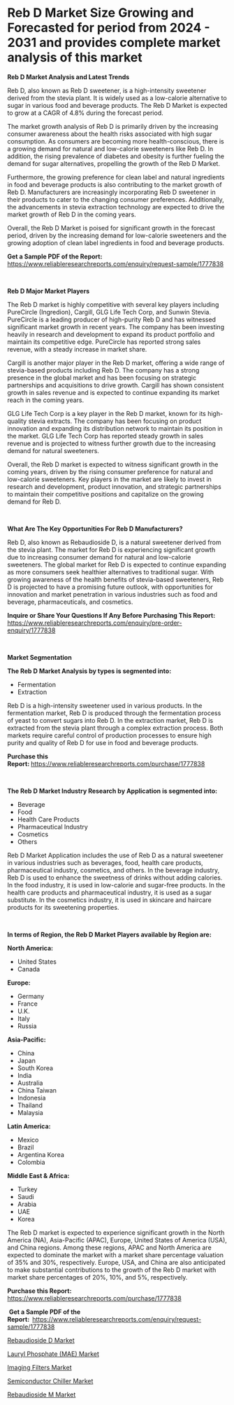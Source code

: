 <p><h1>Reb D Market Size Growing and Forecasted for period from 2024 - 2031 and provides complete market analysis of this market</h1></p><p><strong>Reb D Market Analysis and Latest Trends</strong></p>
<p><p>Reb D, also known as Reb D sweetener, is a high-intensity sweetener derived from the stevia plant. It is widely used as a low-calorie alternative to sugar in various food and beverage products. The Reb D Market is expected to grow at a CAGR of 4.8% during the forecast period. </p><p>The market growth analysis of Reb D is primarily driven by the increasing consumer awareness about the health risks associated with high sugar consumption. As consumers are becoming more health-conscious, there is a growing demand for natural and low-calorie sweeteners like Reb D. In addition, the rising prevalence of diabetes and obesity is further fueling the demand for sugar alternatives, propelling the growth of the Reb D Market.</p><p>Furthermore, the growing preference for clean label and natural ingredients in food and beverage products is also contributing to the market growth of Reb D. Manufacturers are increasingly incorporating Reb D sweetener in their products to cater to the changing consumer preferences. Additionally, the advancements in stevia extraction technology are expected to drive the market growth of Reb D in the coming years.</p><p>Overall, the Reb D Market is poised for significant growth in the forecast period, driven by the increasing demand for low-calorie sweeteners and the growing adoption of clean label ingredients in food and beverage products.</p></p>
<p><strong>Get a Sample PDF of the Report:&nbsp;</strong> <a href="https://www.reliableresearchreports.com/enquiry/request-sample/1777838">https://www.reliableresearchreports.com/enquiry/request-sample/1777838</a></p>
<p>&nbsp;</p>
<p><strong>Reb D Major Market Players</strong></p>
<p><p>The Reb D market is highly competitive with several key players including PureCircle (Ingredion), Cargill, GLG Life Tech Corp, and Sunwin Stevia. PureCircle is a leading producer of high-purity Reb D and has witnessed significant market growth in recent years. The company has been investing heavily in research and development to expand its product portfolio and maintain its competitive edge. PureCircle has reported strong sales revenue, with a steady increase in market share.</p><p>Cargill is another major player in the Reb D market, offering a wide range of stevia-based products including Reb D. The company has a strong presence in the global market and has been focusing on strategic partnerships and acquisitions to drive growth. Cargill has shown consistent growth in sales revenue and is expected to continue expanding its market reach in the coming years.</p><p>GLG Life Tech Corp is a key player in the Reb D market, known for its high-quality stevia extracts. The company has been focusing on product innovation and expanding its distribution network to maintain its position in the market. GLG Life Tech Corp has reported steady growth in sales revenue and is projected to witness further growth due to the increasing demand for natural sweeteners.</p><p>Overall, the Reb D market is expected to witness significant growth in the coming years, driven by the rising consumer preference for natural and low-calorie sweeteners. Key players in the market are likely to invest in research and development, product innovation, and strategic partnerships to maintain their competitive positions and capitalize on the growing demand for Reb D.</p></p>
<p>&nbsp;</p>
<p><strong>What Are The Key Opportunities For Reb D Manufacturers?</strong></p>
<p><p>Reb D, also known as Rebaudioside D, is a natural sweetener derived from the stevia plant. The market for Reb D is experiencing significant growth due to increasing consumer demand for natural and low-calorie sweeteners. The global market for Reb D is expected to continue expanding as more consumers seek healthier alternatives to traditional sugar. With growing awareness of the health benefits of stevia-based sweeteners, Reb D is projected to have a promising future outlook, with opportunities for innovation and market penetration in various industries such as food and beverage, pharmaceuticals, and cosmetics.</p></p>
<p><strong>Inquire or Share Your Questions If Any Before Purchasing This Report:</strong> <a href="https://www.reliableresearchreports.com/enquiry/pre-order-enquiry/1777838">https://www.reliableresearchreports.com/enquiry/pre-order-enquiry/1777838</a></p>
<p>&nbsp;</p>
<p><strong>Market Segmentation</strong></p>
<p><strong>The Reb D Market Analysis by types is segmented into:</strong></p>
<p><ul><li>Fermentation</li><li>Extraction</li></ul></p>
<p><p>Reb D is a high-intensity sweetener used in various products. In the fermentation market, Reb D is produced through the fermentation process of yeast to convert sugars into Reb D. In the extraction market, Reb D is extracted from the stevia plant through a complex extraction process. Both markets require careful control of production processes to ensure high purity and quality of Reb D for use in food and beverage products.</p></p>
<p><strong>Purchase this Report:&nbsp;</strong><a href="https://www.reliableresearchreports.com/purchase/1777838">https://www.reliableresearchreports.com/purchase/1777838</a></p>
<p>&nbsp;</p>
<p><strong>The Reb D Market Industry Research by Application is segmented into:</strong></p>
<p><ul><li>Beverage</li><li>Food</li><li>Health Care Products</li><li>Pharmaceutical Industry</li><li>Cosmetics</li><li>Others</li></ul></p>
<p><p>Reb D Market Application includes the use of Reb D as a natural sweetener in various industries such as beverages, food, health care products, pharmaceutical industry, cosmetics, and others. In the beverage industry, Reb D is used to enhance the sweetness of drinks without adding calories. In the food industry, it is used in low-calorie and sugar-free products. In the health care products and pharmaceutical industry, it is used as a sugar substitute. In the cosmetics industry, it is used in skincare and haircare products for its sweetening properties.</p></p>
<p>&nbsp;</p>
<p><strong>In terms of Region, the Reb D Market Players available by Region are:</strong></p>
<p>
    <p> <strong> North America: </strong>
        <ul>
            <li>United States</li>
            <li>Canada</li>
        </ul>
        </p> 
    <p> <strong> Europe: </strong>
        <ul>
            <li>Germany</li>
            <li>France</li>
            <li>U.K.</li>
            <li>Italy</li>
            <li>Russia</li>
        </ul>
        </p> 
    <p> <strong> Asia-Pacific: </strong>
        <ul>
            <li>China</li>
            <li>Japan</li>
            <li>South Korea</li>
            <li>India</li>
            <li>Australia</li>
            <li>China Taiwan</li>
            <li>Indonesia</li>
            <li>Thailand</li>
            <li>Malaysia</li>
        </ul>
        </p> 
    <p> <strong> Latin America: </strong>
        <ul>
            <li>Mexico</li>
            <li>Brazil</li>
            <li>Argentina Korea</li>
            <li>Colombia</li>
        </ul>
        </p> 
    <p> <strong> Middle East & Africa: </strong>
        <ul>
            <li>Turkey</li>
            <li>Saudi</li>
            <li>Arabia</li>
            <li>UAE</li>
            <li>Korea</li>
        </ul>
    </p>
    </p>
<p><p>The Reb D market is expected to experience significant growth in the North America (NA), Asia-Pacific (APAC), Europe, United States of America (USA), and China regions. Among these regions, APAC and North America are expected to dominate the market with a market share percentage valuation of 35% and 30%, respectively. Europe, USA, and China are also anticipated to make substantial contributions to the growth of the Reb D market with market share percentages of 20%, 10%, and 5%, respectively.</p></p>
<p><strong>Purchase this Report: </strong><a href="https://www.reliableresearchreports.com/purchase/1777838">https://www.reliableresearchreports.com/purchase/1777838</a></p>
<p>&nbsp;<strong>Get a Sample PDF of the Report:&nbsp;&nbsp;</strong><a href="https://www.reliableresearchreports.com/enquiry/request-sample/1777838">https://www.reliableresearchreports.com/enquiry/request-sample/1777838</a></p>
<p><strong></strong></p>
<p><p><a href="https://github.com/zjyglelu/Market-Research-Report-List-1/blob/main/rebaudioside-d-market.md">Rebaudioside D Market</a></p><p><a href="https://view.publitas.com/reportprime-1/lauryl-phosphate-mae-market-analysis-and-market-size-global-industry-overview-market-segmentation-and-forecast-2023-to-2030/">Lauryl Phosphate (MAE) Market</a></p><p><a href="https://issuu.com/reportprime-2/docs/imaging-filters-market-size-2030.pptx">Imaging Filters Market</a></p><p><a href="https://gratis-rainforest-2ca.notion.site/Semiconductor-Chiller-Market-Offer-Valuable-Insights-into-Market-Size-Market-Share-Market-Trends--acc7a488c0f8493c8ccab847a55255d1">Semiconductor Chiller Market</a></p><p><a href="https://github.com/mbisetmhermsr/Market-Research-Report-List-1/blob/main/rebaudioside-m-market.md">Rebaudioside M Market</a></p></p>